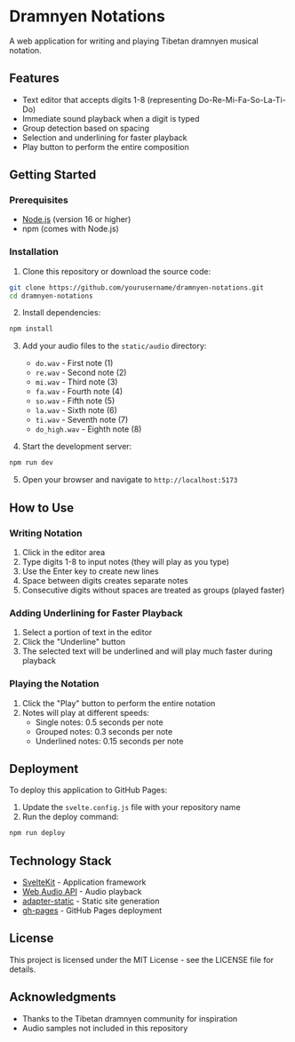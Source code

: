 # Dramnyen Notations

A web application for writing and playing Tibetan dramnyen musical notation.

## Features

- Text editor that accepts digits 1-8 (representing Do-Re-Mi-Fa-So-La-Ti-Do)
- Immediate sound playback when a digit is typed
- Group detection based on spacing
- Selection and underlining for faster playback
- Play button to perform the entire composition

## Getting Started

### Prerequisites

- [Node.js](https://nodejs.org/) (version 16 or higher)
- npm (comes with Node.js)

### Installation

1. Clone this repository or download the source code:

```bash
git clone https://github.com/yourusername/dramnyen-notations.git
cd dramnyen-notations
```

2. Install dependencies:

```bash
npm install
```

3. Add your audio files to the `static/audio` directory:
   - `do.wav` - First note (1)
   - `re.wav` - Second note (2)
   - `mi.wav` - Third note (3)
   - `fa.wav` - Fourth note (4)
   - `so.wav` - Fifth note (5)
   - `la.wav` - Sixth note (6)
   - `ti.wav` - Seventh note (7)
   - `do_high.wav` - Eighth note (8)

4. Start the development server:

```bash
npm run dev
```

5. Open your browser and navigate to `http://localhost:5173`

## How to Use

### Writing Notation

1. Click in the editor area
2. Type digits 1-8 to input notes (they will play as you type)
3. Use the Enter key to create new lines
4. Space between digits creates separate notes
5. Consecutive digits without spaces are treated as groups (played faster)

### Adding Underlining for Faster Playback

1. Select a portion of text in the editor
2. Click the "Underline" button
3. The selected text will be underlined and will play much faster during playback

### Playing the Notation

1. Click the "Play" button to perform the entire notation
2. Notes will play at different speeds:
   - Single notes: 0.5 seconds per note
   - Grouped notes: 0.3 seconds per note
   - Underlined notes: 0.15 seconds per note

## Deployment

To deploy this application to GitHub Pages:

1. Update the `svelte.config.js` file with your repository name
2. Run the deploy command:

```bash
npm run deploy
```

## Technology Stack

- [SvelteKit](https://kit.svelte.dev/) - Application framework
- [Web Audio API](https://developer.mozilla.org/en-US/docs/Web/API/Web_Audio_API) - Audio playback
- [adapter-static](https://github.com/sveltejs/kit/tree/master/packages/adapter-static) - Static site generation
- [gh-pages](https://github.com/tschaub/gh-pages) - GitHub Pages deployment

## License

This project is licensed under the MIT License - see the LICENSE file for details.

## Acknowledgments

- Thanks to the Tibetan dramnyen community for inspiration
- Audio samples not included in this repository